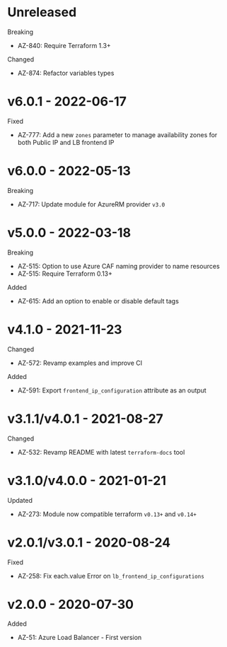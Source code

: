 # Unreleased

Breaking
  * AZ-840: Require Terraform 1.3+

Changed
  * AZ-874: Refactor variables types

# v6.0.1 - 2022-06-17

Fixed
  * AZ-777: Add a new `zones` parameter to manage availability zones for both Public IP and LB frontend IP

# v6.0.0 - 2022-05-13

Breaking
   * AZ-717: Update module for AzureRM provider `v3.0`

# v5.0.0 - 2022-03-18

Breaking
  * AZ-515: Option to use Azure CAF naming provider to name resources
  * AZ-515: Require Terraform 0.13+

Added
  * AZ-615: Add an option to enable or disable default tags

# v4.1.0 - 2021-11-23

Changed
  * AZ-572: Revamp examples and improve CI

Added
  * AZ-591: Export `frontend_ip_configuration` attribute as an output

# v3.1.1/v4.0.1 - 2021-08-27

Changed
  * AZ-532: Revamp README with latest `terraform-docs` tool

# v3.1.0/v4.0.0 - 2021-01-21

Updated
  * AZ-273: Module now compatible terraform `v0.13+` and `v0.14+`

# v2.0.1/v3.0.1 - 2020-08-24

Fixed
  * AZ-258: Fix each.value Error on `lb_frontend_ip_configurations`

# v2.0.0 - 2020-07-30

Added
  * AZ-51: Azure Load Balancer - First version
